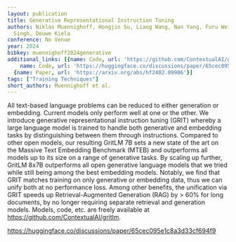 ```yaml
---
layout: publication
title: Generative Representational Instruction Tuning
authors: Niklas Muennighoff, Hongjin Su, Liang Wang, Nan Yang, Furu Wei, Tao Yu, Amanpreet
  Singh, Douwe Kiela
conference: No Venue
year: 2024
bibkey: muennighoff2024generative
additional_links: [{name: Code, url: 'https://github.com/ContextualAI/gritlm'}, {
    name: Code, url: 'https://huggingface.co/discussions/paper/65cec095e1c8a3d33cf694f9'},
  {name: Paper, url: 'https://arxiv.org/abs/hf2402.09906'}]
tags: ["Training Techniques"]
short_authors: Muennighoff et al.
---
```

All text-based language problems can be reduced to either generation or embedding. Current models only perform well at one or the other. We introduce generative representational instruction tuning (GRIT) whereby a large language model is trained to handle both generative and embedding tasks by distinguishing between them through instructions. Compared to other open models, our resulting GritLM 7B sets a new state of the art on the Massive Text Embedding Benchmark (MTEB) and outperforms all models up to its size on a range of generative tasks. By scaling up further, GritLM 8x7B outperforms all open generative language models that we tried while still being among the best embedding models. Notably, we find that GRIT matches training on only generative or embedding data, thus we can unify both at no performance loss. Among other benefits, the unification via GRIT speeds up Retrieval-Augmented Generation (RAG) by > 60% for long documents, by no longer requiring separate retrieval and generation models. Models, code, etc. are freely available at https://github.com/ContextualAI/gritlm.

https://huggingface.co/discussions/paper/65cec095e1c8a3d33cf694f9